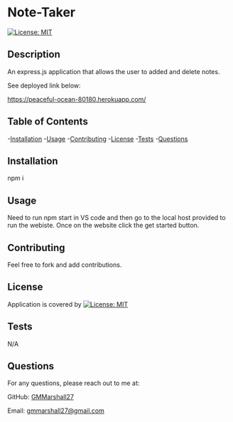 # Note-Taker
[![License: MIT](https://img.shields.io/badge/License-MIT-yellow.svg)](https://opensource.org/licenses/MIT)

  ## Description

  An express.js application that allows the user to added and delete notes.

  See deployed link below:

  https://peaceful-ocean-80180.herokuapp.com/

  ## Table of Contents

  -[Installation](#installation)
  -[Usage](#usage)
  -[Contributing](#contributing)
  -[License](#license)
  -[Tests](#tests)
  -[Questions](#questions)

  ## Installation

  npm i


  ## Usage

  Need to run npm start in VS code and then go to the local host provided to run the webiste. Once on the website click the get started button.


  ## Contributing

  Feel free to fork and add contributions.


  ## License

 Application is covered by [![License: MIT](https://img.shields.io/badge/License-MIT-yellow.svg)](https://opensource.org/licenses/MIT)

  

  ## Tests

  N/A


  ## Questions


  For any questions, please reach out to me at:

  GitHub: [GMMarshall27](https://github.com/GMMarshall27)

  Email: gmmarshall27@gmail.com
